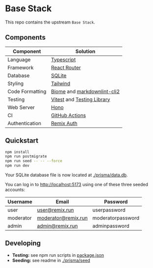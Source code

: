 # Base Stack

This repo contains the upstream `Base Stack`.

## Components

| Component       | Solution                                                                                               |
|-----------------|--------------------------------------------------------------------------------------------------------|
| Language        | [Typescript](https://typescriptlang.org)                                                               |
| Framework       | [React Router](https://github.com/remix-run/react-router)                                              |
| Database        | [SQLite](https://sqlite.org)                                                                           |
| Styling         | [Tailwind](https://tailwindcss.com/)                                                                   |
| Code Formatting | [Biome](https://biomejs.dev/) and [markdownlint-cli2](https://github.com/DavidAnson/markdownlint-cli2) |
| Testing         | [Vitest](https://vitest.dev) and [Testing Library](https://testing-library.com)                        |
| Web Server      | [Hono](https://hono.dev/)                                                                              |
| CI              | [GitHub Actions](https://github.com/features/actions)                                                  |
| Authentication  | [Remix Auth](https://github.com/sergiodxa/remix-auth)                                                  |

## Quickstart

```bash
npm install
npm run postmigrate
npm run seed -- -- --force
npm run dev
```

Your SQLite database file is now located at [./prisma/data.db](./prisma/data.db).

You can log in to [http://localhost:5173](http://localhost:5173) using one of these three seeded accounts:

| Username | Email                                      | Password          |
|----------|--------------------------------------------|-------------------|
| user     | [user@remix.run](user@remix.run)           | userpassword      |
| moderator| [moderator@remix.run](moderator@remix.run) | moderatorpassword |
| admin    | [admin@remix.run](admin@remix.run)         | adminpassword     |

## Developing

- **Testing:** see npm run scripts in [package.json](./package.json)
- **Seeding:** see readme in [./prisma/seed](./prisma/seed/README.md)
